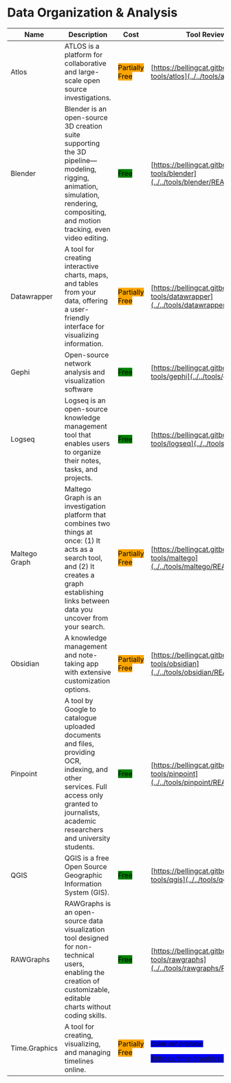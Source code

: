 # Data Organization & Analysis

| Name | Description | Cost | Tool Review and Guide |
| --- | --- | --- | --- |
| Atlos | ATLOS is a platform for collaborative and large-scale open source investigations. | <mark style="background-color:orange;">Partially Free</mark> | [https://bellingcat.gitbook.io/toolkit/more/all-tools/atlos](../../tools/atlos/README.md) |
| Blender | Blender is an open-source 3D creation suite supporting the 3D pipeline—modeling, rigging, animation, simulation, rendering, compositing, and motion tracking, even video editing. | <mark style="background-color:green;">Free</mark> | [https://bellingcat.gitbook.io/toolkit/more/all-tools/blender](../../tools/blender/README.md) |
| Datawrapper | A tool for creating interactive charts, maps, and tables from your data, offering a user-friendly interface for visualizing information. | <mark style="background-color:orange;">Partially Free</mark> | [https://bellingcat.gitbook.io/toolkit/more/all-tools/datawrapper](../../tools/datawrapper/README.md) |
| Gephi | Open-source network analysis and visualization software | <mark style="background-color:green;">Free</mark> | [https://bellingcat.gitbook.io/toolkit/more/all-tools/gephi](../../tools/gephi/README.md) |
| Logseq | Logseq is an open-source knowledge management tool that enables users to organize their notes, tasks, and projects. | <mark style="background-color:green;">Free</mark> | [https://bellingcat.gitbook.io/toolkit/more/all-tools/logseq](../../tools/logseq/README.md) |
| Maltego Graph | Maltego Graph is an investigation platform that combines two things at once: (1) It acts as a search tool, and (2) It creates a graph establishing links between data you uncover from your search. | <mark style="background-color:orange;">Partially Free</mark> | [https://bellingcat.gitbook.io/toolkit/more/all-tools/maltego](../../tools/maltego/README.md) |
| Obsidian | A knowledge management and note-taking app with extensive customization options. | <mark style="background-color:orange;">Partially Free</mark> | [https://bellingcat.gitbook.io/toolkit/more/all-tools/obsidian](../../tools/obsidian/README.md) |
| Pinpoint | A tool by Google to catalogue uploaded documents and files, providing OCR, indexing, and other services. Full access only granted to journalists, academic researchers and university students. | <mark style="background-color:green;">Free</mark> | [https://bellingcat.gitbook.io/toolkit/more/all-tools/pinpoint](../../tools/pinpoint/README.md) |
| QGIS | QGIS is a free Open Source Geographic Information System (GIS). | <mark style="background-color:green;">Free</mark> | [https://bellingcat.gitbook.io/toolkit/more/all-tools/qgis](../../tools/qgis/README.md) |
| RAWGraphs | RAWGraphs is an open-source data visualization tool designed for non-technical users, enabling the creation of customizable, editable charts without coding skills. | <mark style="background-color:green;">Free</mark> | [https://bellingcat.gitbook.io/toolkit/more/all-tools/rawgraphs](../../tools/rawgraphs/README.md) |
| Time.Graphics | A tool for creating, visualizing, and managing timelines online. | <mark style="background-color:orange;">Partially Free</mark> | <p><sub><em><mark style="background-color:blue;">Guide not available</mark></em></sub></p><mark style="background-color:blue;"> [https://time.graphics](https://time.graphics) </mark> |